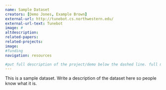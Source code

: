 ```yaml
---
name: Sample Dataset
creators: [Demo Jones, Example Brown]
external-url: http://tunebot.cs.northwestern.edu/
external-url-text: Tunebot
image: #
altdescription:
related-papers:
related-projects:
image:
#funding
navigation: resources

#put full description of the project/demo below the dashed line. full markdown is supported.
---
```


This is a sample dataset. Write a description of the dataset here so people know what it is.